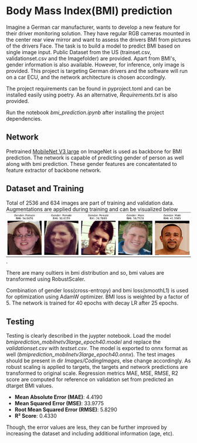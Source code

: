 # Body Mass Index(BMI) prediction
Imagine a German car manufacturer, wants to develop a new feature for their driver monitoring solution. They have regular RGB cameras mounted in the center rear view mirror and want to assess the drivers BMI from pictures of the drivers Face. The task is to build a model to predict BMI based on single image input. Public Dataset from the US (trainset.csv, validationset.csv and the Imagefolder) are provided. Apart from BMI's, gender information is also available. However, for inference, only image is provided. This project is targeting German drivers and the software will run on a car ECU, and the network architecture is chosen accordingly.

The project requirements can be found in pyproject.toml and can be installed easily using poetry. As an alternative, _Requirements.txt_ is also provided. 

Run the notebook _bmi_prediction.ipynb_ after installing the project dependencies.


## Network
Pretrained [MobileNet V3 large](https://arxiv.org/abs/1905.02244) on ImageNet is used as backbone for BMI prediction. The network is capable of predicting gender of person as well along with bmi prediction. These gender features are concatentated to feature extractor of backbone network.

## Dataset and Training
Total of 2536 and 634 images are part of training and validation data. Augmentations are applied during training and can be visualized below ![train_vis](training_data_vis.png).

There are many oultiers in bmi distribution and so, bmi values are transformed using RobustScaler.

Combination of gender loss(cross-entropy) and bmi loss(smoothL1) is used for optimization using AdamW optimizer. BMI loss is weighted by a factor of 5. The network is trained for 40 epochs with decay LR after 25 epochs.

## Testing
Testing is clearly described in the juypter notebook. Load the model _bmiprediction_mobilnetv3large_epoch40.model_ and replace the _validationset.csv_ with _testset.csv_. The model is exported to onnx format as well (_bmiprediction_mobilnetv3large_epoch40.onnx_). The test images should be present in dir _Images/CodingImages_, else change accordingly. As robust scaling is applied to targets, the targets and network predictions are transformed to original scale. Regression metrics MAE, MSE, RMSE, R2 score are computed for reference on validation set from predicted an dtarget BMI values.

- **Mean Absolute Error (MAE)**: 4.4190
- **Mean Squared Error (MSE)**: 33.9775
- **Root Mean Squared Error (RMSE)**: 5.8290
- **R² Score**: 0.4330

Though, the error values are less, they can be further improved by increasing the dataset and including additional information (age, etc).

